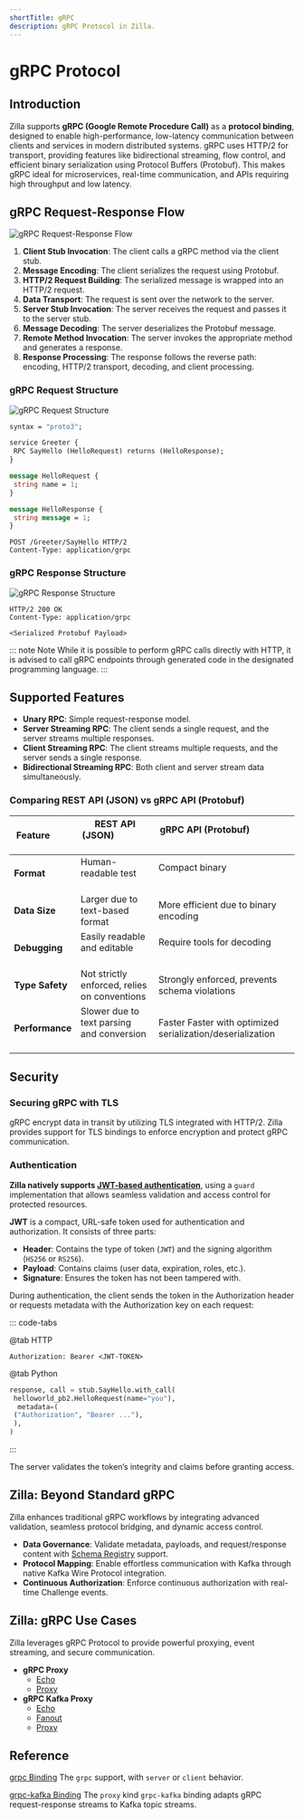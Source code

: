 ```yaml
---
shortTitle: gRPC
description: gRPC Protocol in Zilla.
---
```


# gRPC Protocol

## Introduction

Zilla supports **gRPC (Google Remote Procedure Call)** as a **protocol binding**, designed to enable high-performance, low-latency communication between clients and services in modern distributed systems. gRPC uses HTTP/2 for transport, providing features like bidirectional streaming, flow control, and efficient binary serialization using Protocol Buffers (Protobuf). This makes gRPC ideal for microservices, real-time communication, and APIs requiring high throughput and low latency.

## gRPC Request-Response Flow

![gRPC Request-Response Flow](/grpc/grpc_request_response.png)

1. **Client Stub Invocation**: The client calls a gRPC method via the client stub.
2. **Message Encoding**: The client serializes the request using Protobuf.
3. **HTTP/2 Request Building**: The serialized message is wrapped into an HTTP/2 request.
4. **Data Transport**: The request is sent over the network to the server.
5. **Server Stub Invocation**: The server receives the request and passes it to the server stub.
6. **Message Decoding**: The server deserializes the Protobuf message.
7. **Remote Method Invocation**: The server invokes the appropriate method and generates a response.
8. **Response Processing**: The response follows the reverse path: encoding, HTTP/2 transport, decoding, and client processing.

### gRPC Request Structure

![gRPC Request Structure](/grpc/grpc_request.png)

```protobuf
syntax = "proto3";

service Greeter {
 RPC SayHello (HelloRequest) returns (HelloResponse);
}

message HelloRequest {
 string name = 1;
}

message HelloResponse {
 string message = 1;
}
```

```http
POST /Greeter/SayHello HTTP/2
Content-Type: application/grpc
```

### gRPC Response Structure

![gRPC Response Structure](/grpc/grpc_response.png)

```http
HTTP/2 200 OK
Content-Type: application/grpc

<Serialized Protobuf Payload>
```

::: note Note
While it is possible to perform gRPC calls directly with HTTP, it is advised to call gRPC endpoints through generated code in the designated programming language.
:::

## Supported Features

- **Unary RPC**: Simple request-response model.
- **Server Streaming RPC**: The client sends a single request, and the server streams multiple responses.
- **Client Streaming RPC**: The client streams multiple requests, and the server sends a single response.
- **Bidirectional Streaming RPC**: Both client and server stream data simultaneously.

### Comparing REST API (JSON) vs gRPC API (Protobuf)

| Feature         | REST API (JSON)                              | gRPC API (Protobuf)                                        |
| --------------- | -------------------------------------------- | ---------------------------------------------------------- |
| **Format** | Human-readable test                          | Compact binary                                             |
| **Data Size** | Larger due to text-based format              | More efficient due to binary encoding                      |
| **Debugging** | Easily readable and editable                 | Require tools for decoding                                 |
| **Type Safety** | Not strictly enforced, relies on conventions | Strongly enforced, prevents schema violations              |
| **Performance** | Slower due to text parsing and conversion    | Faster Faster with optimized serialization/deserialization |

## Security

### Securing gRPC with TLS

gRPC encrypt data in transit by utilizing TLS integrated with HTTP/2. Zilla provides support for TLS bindings to enforce encryption and protect gRPC communication.

### Authentication

**Zilla natively supports [JWT-based authentication](../../reference/config/guards/jwt.md)**, using a `guard` implementation that allows seamless validation and access control for protected resources.

**JWT** is a compact, URL-safe token used for authentication and authorization. It consists of three parts:

- **Header**: Contains the type of token (`JWT`) and the signing algorithm (`HS256` or `RS256`).
- **Payload**: Contains claims (user data, expiration, roles, etc.).
- **Signature**: Ensures the token has not been tampered with.

During authentication, the client sends the token in the Authorization header or requests metadata with the Authorization key on each request:

::: code-tabs

@tab HTTP

```http
Authorization: Bearer <JWT-TOKEN>
```

@tab Python

```python
response, call = stub.SayHello.with_call(
 helloworld_pb2.HelloRequest(name="you"),
  metadata=(
 ("Authorization", "Bearer ..."),
 ),
)
```

:::

The server validates the token’s integrity and claims before granting access.

## Zilla: Beyond Standard gRPC

Zilla enhances traditional gRPC workflows by integrating advanced validation, seamless protocol bridging, and dynamic access control.

- **Data Governance**: Validate metadata, payloads, and request/response content with [Schema Registry](../../reference/config/catalogs/apicurio-registry.md) support.
- **Protocol Mapping**: Enable effortless communication with Kafka through native Kafka Wire Protocol integration.
- **Continuous Authorization**: Enforce continuous authorization with real-time Challenge events.

## Zilla: gRPC Use Cases

Zilla leverages gRPC Protocol to provide powerful proxying, event streaming, and secure communication.

- **gRPC Proxy**
  - [Echo](https://github.com/aklivity/zilla-examples/tree/main/grpc.echo)
  - [Proxy](https://github.com/aklivity/zilla-examples/tree/main/grpc.proxy)
- **gRPC Kafka Proxy**
  - [Echo](https://github.com/aklivity/zilla-examples/tree/main/grpc.kafka.echo)
  - [Fanout](https://github.com/aklivity/zilla-examples/tree/main/grpc.kafka.fanout)
  - [Proxy](https://github.com/aklivity/zilla-examples/tree/main/grpc.kafka.proxy)

## Reference

[grpc Binding](../../reference/config/bindings/grpc/README.md) The `grpc` support, with `server` or `client` behavior.

[grpc-kafka Binding](../../reference/config/bindings/grpc-kafka/README.md) The `proxy` kind `grpc-kafka` binding adapts gRPC request-response streams to Kafka topic streams.
